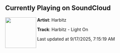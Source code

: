 ## Currently Playing on SoundCloud

[<img align="left" width="100" src="https://i1.sndcdn.com/artworks-eYDDtptEKYVsWa1f-sLkqGA-t500x500.png">](https://soundcloud.com/dnzrecords/harbitz-light-on)

**Artist**: Harbitz 

**Track**: Harbitz - Light On

Last updated at 9/17/2025, 7:15:19 AM
